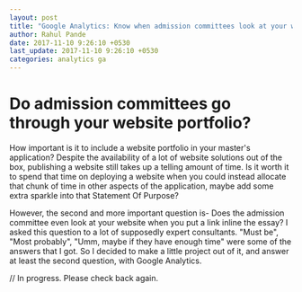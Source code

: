 ```yaml
---
layout: post
title: "Google Analytics: Know when admission committees look at your website portfolio"
author: Rahul Pande
date: 2017-11-10 9:26:10 +0530
last_update: 2017-11-10 9:26:10 +0530
categories: analytics ga
---
```


# Do admission committees go through your website portfolio?

How important is it to include a website portfolio in your master's application? Despite the availability of a lot of website solutions out of the box, publishing a website still takes up a telling amount of time. Is it worth it to spend that time on deploying a website when you could instead allocate that chunk of time in other aspects of the application, maybe add some extra sparkle into that Statement Of Purpose?

However, the second and more important question is- Does the admission committee even look at your website when you put a link inline the essay?
I asked this question to a lot of supposedly expert consultants. "Must be", "Most probably", "Umm, maybe if they have enough time" were some of the answers that I got. So I decided to make a little project out of it, and answer at least the second question, with Google Analytics.

// In progress. Please check back again.
